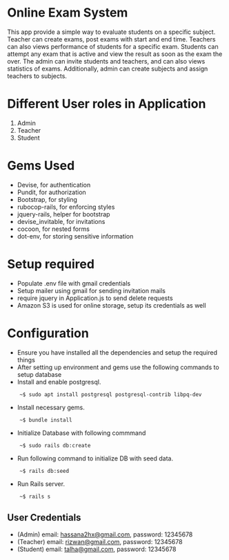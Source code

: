 # Online Exam System

This app provide a simple way to evaluate students on a specific subject. Teacher can create exams, post exams with start and end time. Teachers can also
views performance of students for a specific exam. Students can attempt any exam that is active and view the result as soon as the exam the over.
The admin can invite students and teachers, and can also views statistics of exams. Additionally, admin can create subjects and assign teachers to subjects.

# Different User roles in Application

1) Admin
2) Teacher
3) Student

# Gems Used

* Devise, for authentication
* Pundit, for authorization
* Bootstrap, for styling
* rubocop-rails, for enforcing styles
* jquery-rails, helper for bootstrap
* devise_invitable, for invitations
* cocoon, for nested forms
* dot-env, for storing sensitive information

# Setup required

* Populate .env file with gmail credentials
* Setup mailer using gmail for sending invitation mails
* require jquery in Application.js to send delete requests
* Amazon S3 is used for online storage, setup its credentials as well

# Configuration
* Ensure you have installed all the dependencies and setup the required things
* After setting up environment and gems use the following commands to setup database
* Install and enable postgresql.
```console
    ~$ sudo apt install postgresql postgresql-contrib libpq-dev
```
* Install necessary gems.
```console
    ~$ bundle install
```
* Initialize Database with following commmand
```console
    ~$ sudo rails db:create
```
* Run following command to initialize DB with seed data.
```console
    ~$ rails db:seed
```
* Run Rails server.
```console
    ~$ rails s
```

## User Credentials
* (Admin) email: hassana2hx@gmail.com, password: 12345678
* (Teacher) email: rizwan@gmail.com, password: 12345678
* (Student) email: talha@gmail.com, password: 12345678


